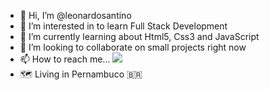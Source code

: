 - 👋 Hi, I’m @leonardosantino
- 👀 I’m interested in to learn Full Stack Development
- 🌱 I’m currently learning about Html5, Css3 and JavaScript
- 💞️ I’m looking to collaborate on small projects right now
- 📫 How to reach me... <a href="https://www.linkedin.com/in/jessica-alvess/"><img src="https://img.shields.io/badge/-LinkedIn-0077B5?style=flat&logo=Linkedin&logoColor=white"/></a>
- 🗺️ Living in Pernambuco 🇧🇷 

<!---
LeonardoSantino/LeonardoSantino is a ✨ special ✨ repository because its `README.md` (this file) appears on your GitHub profile.
You can click the Preview link to take a look at your changes.
--->
